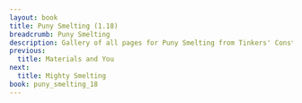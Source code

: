 ```yaml
---
layout: book
title: Puny Smelting (1.18)
breadcrumb: Puny Smelting
description: Gallery of all pages for Puny Smelting from Tinkers' Construct in Minecraft 1.18.2.
previous:
  title: Materials and You
next:
  title: Mighty Smelting
book: puny_smelting_18
---
```

